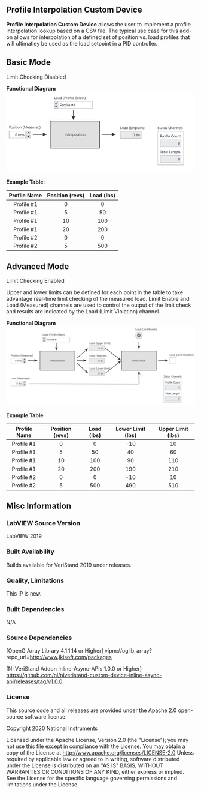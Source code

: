 ## Profile Interpolation Custom Device ##

**Profile Interpolation Custom Device** allows the user to implement a profile interpolation lookup based on a CSV file. The typical use case for this add-on allows for interpolation of a defined set of position vs. load profiles that will ultimatley be used as the load setpoint in a PID controller. 

## Basic Mode ##

Limit Checking Disabled

**Functional Diagram**
![Functional Diagram](https://github.com/NIVeriStandAdd-Ons/Profile-Interpolation-Custom-Device/blob/master/Source/System%20Explorer/Docs/Functional%20Diagram%20wo%20Limits.PNG)

**Example Table**:

| Profile Name  | Position (revs) |   Load (lbs) |
| :-----------: | :-------------: | :----------: |
|  Profile #1   |        0        |         0    |
|  Profile #1   |        5        |        50    |
|  Profile #1   |       10        |       100    |
|  Profile #1   |       20        |       200    |
|  Profile #2   |        0        |         0    |
|  Profile #2   |        5        |       500    |

## Advanced Mode ##

Limit Checking Enabled

Upper and lower limits can be defined for each point in the table to take advantage real-time limit checking of the measured load. Limit Enable and Load (Measured) channels are used to control the output of the limit check and results are indicated by the Load (Limit Violation) channel.

**Functional Diagram**
![Functional Diagram](https://github.com/NIVeriStandAdd-Ons/Profile-Interpolation-Custom-Device/blob/master/Source/System%20Explorer/Docs/Functional%20Diagram%20w%20Limits.PNG)

**Example Table**

| Profile Name  | Position (revs) |   Load (lbs) |  Lower Limit (lbs) |  Upper Limit (lbs) |
| :-----------: | :-------------: | :----------: | :----------------: | :----------------: |
|  Profile #1   |        0        |         0    |          -10       |          10        |
|  Profile #1   |        5        |        50    |           40       |          60        |
|  Profile #1   |       10        |       100    |           90       |         110        |
|  Profile #1   |       20        |       200    |          190       |         210        |
|  Profile #2   |        0        |         0    |          -10       |          10        |
|  Profile #2   |        5        |       500    |          490       |         510        |

## Misc Information ##

### LabVIEW Source Version ###

LabVIEW 2019

### Built Availability ###

Builds available for VeriStand 2019 under releases.

### Quality, Limitations ###

This IP is new. 

### Built Dependencies ###

N/A

### Source Dependencies ###

[OpenG Array Library 4.1.1.14 or Higher] vipm://oglib_array?repo_url=http://www.jkisoft.com/packages

[NI VeriStand Addon Inline-Async-APIs 1.0.0 or Higher] https://github.com/ni/niveristand-custom-device-inline-async-api/releases/tag/v1.0.0

### License ###

This source code and all releases are provided under the Apache 2.0 open-source software license.

 Copyright 2020 National Instruments
 

  Licensed under the Apache License, Version 2.0 (the "License"); you may not use this file except in compliance with the License.
  You may obtain a copy of the License at 
  http://www.apache.org/licenses/LICENSE-2.0
  Unless required by applicable law or agreed to in writing, software distributed under the License is distributed on an "AS IS" BASIS, WITHOUT WARRANTIES OR CONDITIONS OF ANY KIND, either express or implied.
  See the License for the specific language governing permissions and limitations under the License.
